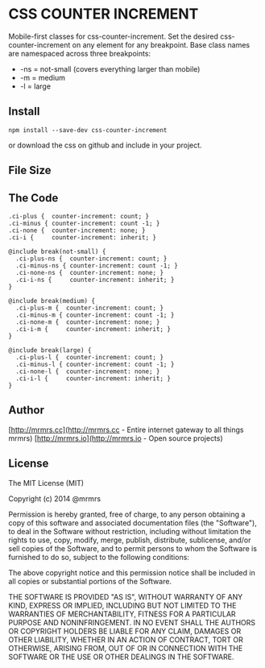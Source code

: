 # CSS COUNTER INCREMENT

  Mobile-first classes for css-counter-increment.
  Set the desired css-counter-increment on any element for any breakpoint.
  Base class names are namespaced across three breakpoints:

*  -ns = not-small (covers everything larger than mobile)
*  -m  = medium
*  -l  = large

## Install
```
npm install --save-dev css-counter-increment
```
or download the css on github and include in your project.

## File Size


## The Code
```
.ci-plus {  counter-increment: count; }
.ci-minus { counter-increment: count -1; }
.ci-none {  counter-increment: none; }
.ci-i {     counter-increment: inherit; }

@include break(not-small) {
  .ci-plus-ns {  counter-increment: count; }
  .ci-minus-ns { counter-increment: count -1; }
  .ci-none-ns {  counter-increment: none; }
  .ci-i-ns {     counter-increment: inherit; }
}

@include break(medium) {
  .ci-plus-m {  counter-increment: count; }
  .ci-minus-m { counter-increment: count -1; }
  .ci-none-m {  counter-increment: none; }
  .ci-i-m {     counter-increment: inherit; }
}

@include break(large) {
  .ci-plus-l {  counter-increment: count; }
  .ci-minus-l { counter-increment: count -1; }
  .ci-none-l {  counter-increment: none; }
  .ci-i-l {     counter-increment: inherit; }
}

```

## Author

[http://mrmrs.cc](http://mrmrs.cc - Entire internet gateway to all things mrmrs)
[http://mrmrs.io](http://mrmrs.io - Open source projects)

## License

The MIT License (MIT)

Copyright (c) 2014 @mrmrs

Permission is hereby granted, free of charge, to any person obtaining a copy
of this software and associated documentation files (the "Software"), to deal
in the Software without restriction, including without limitation the rights
to use, copy, modify, merge, publish, distribute, sublicense, and/or sell
copies of the Software, and to permit persons to whom the Software is
furnished to do so, subject to the following conditions:

The above copyright notice and this permission notice shall be included in
all copies or substantial portions of the Software.

THE SOFTWARE IS PROVIDED "AS IS", WITHOUT WARRANTY OF ANY KIND, EXPRESS OR
IMPLIED, INCLUDING BUT NOT LIMITED TO THE WARRANTIES OF MERCHANTABILITY,
FITNESS FOR A PARTICULAR PURPOSE AND NONINFRINGEMENT. IN NO EVENT SHALL THE
AUTHORS OR COPYRIGHT HOLDERS BE LIABLE FOR ANY CLAIM, DAMAGES OR OTHER
LIABILITY, WHETHER IN AN ACTION OF CONTRACT, TORT OR OTHERWISE, ARISING FROM,
OUT OF OR IN CONNECTION WITH THE SOFTWARE OR THE USE OR OTHER DEALINGS IN
THE SOFTWARE.

